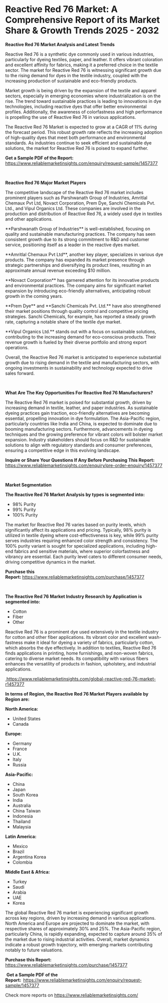 <p><h1>Reactive Red 76 Market: A Comprehensive Report of its Market Share & Growth Trends 2025 - 2032</h1></p><p><strong>Reactive Red 76 Market Analysis and Latest Trends</strong></p>
<p><p>Reactive Red 76 is a synthetic dye commonly used in various industries, particularly for dyeing textiles, paper, and leather. It offers vibrant coloration and excellent affinity for fabrics, making it a preferred choice in the textile sector. The market for Reactive Red 76 is witnessing significant growth due to the rising demand for dyes in the textile industry, coupled with the increasing production of sustainable and eco-friendly products.</p><p>Market growth is being driven by the expansion of the textile and apparel sectors, especially in emerging economies where industrialization is on the rise. The trend toward sustainable practices is leading to innovations in dye technologies, including reactive dyes that offer better environmental profiles. Additionally, the awareness of colorfastness and high performance is propelling the use of Reactive Red 76 in various applications.</p><p>The Reactive Red 76 Market is expected to grow at a CAGR of 11% during the forecast period. This robust growth rate reflects the increasing adoption of high-quality dyes that meet both performance and environmental standards. As industries continue to seek efficient and sustainable dye solutions, the market for Reactive Red 76 is poised to expand further.</p></p>
<p><strong>Get a Sample PDF of the Report:&nbsp;</strong> <a href="https://www.reliablemarketinsights.com/enquiry/request-sample/1457377?utm_campaign=2280&utm_medium=2&utm_source=Github&utm_content=ia&utm_term=30032025&utm_id=reactive-red-76">https://www.reliablemarketinsights.com/enquiry/request-sample/1457377</a></p>
<p>&nbsp;</p>
<p><strong>Reactive Red 76 Major Market Players</strong></p>
<p><p>The competitive landscape of the Reactive Red 76 market includes prominent players such as Parshwanath Group of Industries, Amritlal Chemaux Pvt Ltd, Novact Corporation, Prem Dye, Sanchi Chemicals Pvt. Ltd., and Vipul Organics Ltd. These companies are involved in the production and distribution of Reactive Red 76, a widely used dye in textiles and other applications.</p><p>**Parshwanath Group of Industries** is well-established, focusing on quality and sustainable manufacturing practices. The company has seen consistent growth due to its strong commitment to R&D and customer service, positioning itself as a leader in the reactive dyes market. </p><p>**Amritlal Chemaux Pvt Ltd**, another key player, specializes in various dye products. The company has expanded its market presence through strategic partnerships and diversifying its product lines, resulting in an approximate annual revenue exceeding $10 million. </p><p>**Novact Corporation** has garnered attention for its innovative products and environmental practices. The company aims for significant market expansion by introducing eco-friendly alternatives, anticipating robust growth in the coming years.</p><p>**Prem Dye** and **Sanchi Chemicals Pvt. Ltd.** have also strengthened their market positions through quality control and competitive pricing strategies. Sanchi Chemicals, for example, has reported a steady growth rate, capturing a notable share of the textile dye market.</p><p>**Vipul Organics Ltd.** stands out with a focus on sustainable solutions, contributing to the increasing demand for eco-conscious products. Their revenue growth is fueled by their diverse portfolio and strong export operations.</p><p>Overall, the Reactive Red 76 market is anticipated to experience substantial growth due to rising demand in the textile and manufacturing sectors, with ongoing investments in sustainability and technology expected to drive sales forward.</p></p>
<p>&nbsp;</p>
<p><strong>What Are The Key Opportunities For Reactive Red 76 Manufacturers?</strong></p>
<p><p>The Reactive Red 76 market is poised for substantial growth, driven by increasing demand in textile, leather, and paper industries. As sustainable dyeing practices gain traction, eco-friendly alternatives are becoming essential, propelling innovation in dye formulation. The Asia-Pacific region, particularly countries like India and China, is expected to dominate due to booming manufacturing sectors. Furthermore, advancements in dyeing techniques and the growing preference for vibrant colors will bolster market expansion. Industry stakeholders should focus on R&D for sustainable solutions to align with regulatory standards and consumer preferences, ensuring a competitive edge in this evolving landscape.</p></p>
<p><strong>Inquire or Share Your Questions If Any Before Purchasing This Report:</strong> <a href="https://www.reliablemarketinsights.com/enquiry/pre-order-enquiry/1457377?utm_campaign=2280&utm_medium=2&utm_source=Github&utm_content=ia&utm_term=30032025&utm_id=reactive-red-76">https://www.reliablemarketinsights.com/enquiry/pre-order-enquiry/1457377</a></p>
<p>&nbsp;</p>
<p><strong>Market Segmentation</strong></p>
<p><strong>The Reactive Red 76 Market Analysis by types is segmented into:</strong></p>
<p><ul><li>98% Purity</li><li>99% Purity</li><li>100% Purity</li></ul></p>
<p><p>The market for Reactive Red 76 varies based on purity levels, which significantly affect its applications and pricing. Typically, 98% purity is utilized in textile dyeing where cost-effectiveness is key, while 99% purity serves industries requiring enhanced color strength and consistency. The 100% purity variant is sought for specialized applications, including high-end fabrics and sensitive materials, where superior colorfastness and vibrancy are essential. Each purity level caters to different consumer needs, driving competitive dynamics in the market.</p></p>
<p><strong>Purchase this Report:&nbsp;</strong><a href="https://www.reliablemarketinsights.com/purchase/1457377?utm_campaign=2280&utm_medium=2&utm_source=Github&utm_content=ia&utm_term=30032025&utm_id=reactive-red-76">https://www.reliablemarketinsights.com/purchase/1457377</a></p>
<p>&nbsp;</p>
<p><strong>The Reactive Red 76 Market Industry Research by Application is segmented into:</strong></p>
<p><ul><li>Cotton</li><li>Fiber</li><li>Other</li></ul></p>
<p><p>Reactive Red 76 is a prominent dye used extensively in the textile industry for cotton and other fiber applications. Its vibrant color and excellent wash-fastness make it ideal for dyeing a variety of fabrics, particularly cotton, which absorbs the dye effectively. In addition to textiles, Reactive Red 76 finds applications in printing, home furnishings, and non-woven fabrics, catering to diverse market needs. Its compatibility with various fibers enhances the versatility of products in fashion, upholstery, and industrial applications.</p></p>
<p><a href="https://www.reliablemarketinsights.com/global-reactive-red-76-market-r1457377?utm_campaign=2280&utm_medium=2&utm_source=Github&utm_content=ia&utm_term=30032025&utm_id=reactive-red-76">&nbsp;https://www.reliablemarketinsights.com/global-reactive-red-76-market-r1457377</a></p>
<p><strong>In terms of Region, the Reactive Red 76 Market Players available by Region are:</strong></p>
<p>
    <p> <strong> North America: </strong>
        <ul>
            <li>United States</li>
            <li>Canada</li>
        </ul>
        </p> 
    <p> <strong> Europe: </strong>
        <ul>
            <li>Germany</li>
            <li>France</li>
            <li>U.K.</li>
            <li>Italy</li>
            <li>Russia</li>
        </ul>
        </p> 
    <p> <strong> Asia-Pacific: </strong>
        <ul>
            <li>China</li>
            <li>Japan</li>
            <li>South Korea</li>
            <li>India</li>
            <li>Australia</li>
            <li>China Taiwan</li>
            <li>Indonesia</li>
            <li>Thailand</li>
            <li>Malaysia</li>
        </ul>
        </p> 
    <p> <strong> Latin America: </strong>
        <ul>
            <li>Mexico</li>
            <li>Brazil</li>
            <li>Argentina Korea</li>
            <li>Colombia</li>
        </ul>
        </p> 
    <p> <strong> Middle East & Africa: </strong>
        <ul>
            <li>Turkey</li>
            <li>Saudi</li>
            <li>Arabia</li>
            <li>UAE</li>
            <li>Korea</li>
        </ul>
    </p>
    </p>
<p><p>The global Reactive Red 76 market is experiencing significant growth across key regions, driven by increasing demand in various applications. North America and Europe are projected to dominate the market, with respective shares of approximately 30% and 25%. The Asia-Pacific region, particularly China, is rapidly expanding, expected to capture around 35% of the market due to rising industrial activities. Overall, market dynamics indicate a robust growth trajectory, with emerging markets contributing notably to future valuations.</p></p>
<p><strong>Purchase this Report: </strong><a href="https://www.reliablemarketinsights.com/purchase/1457377?utm_campaign=2280&utm_medium=2&utm_source=Github&utm_content=ia&utm_term=30032025&utm_id=reactive-red-76">https://www.reliablemarketinsights.com/purchase/1457377</a></p>
<p>&nbsp;<strong>Get a Sample PDF of the Report:&nbsp;&nbsp;</strong><a href="https://www.reliablemarketinsights.com/enquiry/request-sample/1457377?utm_campaign=2280&utm_medium=2&utm_source=Github&utm_content=ia&utm_term=30032025&utm_id=reactive-red-76">https://www.reliablemarketinsights.com/enquiry/request-sample/1457377</a></p>
<p><strong></strong></p>
<p>Check more reports on <a href="https://www.reliablemarketinsights.com/?utm_campaign=2280&utm_medium=2&utm_source=Github&utm_content=ia&utm_term=30032025&utm_id=reactive-red-76">https://www.reliablemarketinsights.com/</a></p>
